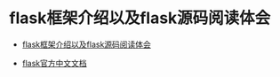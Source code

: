 # flask框架介绍以及flask源码阅读体会

<!-- TOC -->

- [flask框架介绍以及flask源码阅读体会](#flask%e6%a1%86%e6%9e%b6%e4%bb%8b%e7%bb%8d%e4%bb%a5%e5%8f%8aflask%e6%ba%90%e7%a0%81%e9%98%85%e8%af%bb%e4%bd%93%e4%bc%9a)

<!-- /TOC -->

- [flask官方中文文档](https://dormousehole.readthedocs.io/en/latest/)
